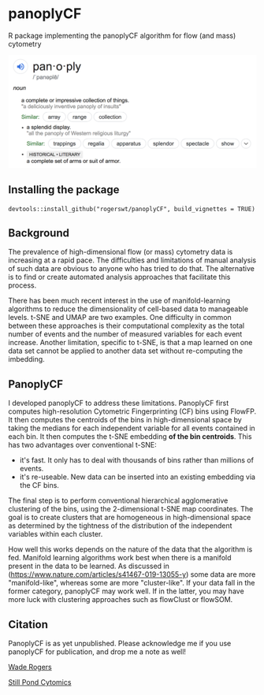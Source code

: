 # panoplyCF
R package implementing the panoplyCF algorithm for flow (and mass) cytometry

![](panoply_definition.png)

## Installing the package
```
devtools::install_github("rogerswt/panoplyCF", build_vignettes = TRUE)
```

## Background

The prevalence of high-dimensional flow (or mass) cytometry data is increasing at a rapid pace.
The difficulties and limitations of manual analysis of such data are obvious to anyone who has
tried to do that.  The alternative is to find or create automated analysis approaches that
facilitate this process.

There has been much recent interest in the use of manifold-learning algorithms to reduce the
dimensionality of cell-based data to manageable levels.  t-SNE and UMAP are two examples.
One difficulty in common between these approaches is their computational complexity
as the total number of events and the number of measured variables for each event increase.
Another limitation, specific to t-SNE, is that a map learned on one data set cannot
be applied to another data set without re-computing the imbedding.

## PanoplyCF
I developed panoplyCF to address these limitations.  PanoplyCF first computes high-resolution 
Cytometric Fingerprinting (CF) bins using FlowFP.  It then computes the centroids of the bins
in high-dimensional space by taking the medians for each independent variable for all
events contained in each bin.  It then computes the t-SNE embedding **of the bin
centroids**.  This has two advantages over conventional t-SNE:

* it's fast.  It only has to deal with thousands of bins rather than millions of events.
* it's re-useable.  New data can be inserted into an existing embedding via the CF bins.

The final step is to perform conventional hierarchical agglomerative clustering of the
bins, using the 2-dimensional t-SNE map coordinates.  The goal is to create clusters
that are homogeneous in high-dimensional space as determined by the tightness of 
the distribution of the independent variables within each cluster.

How well this works depends on the nature of the data that the algorithm is fed. Manifold
learning algorithms work best when there is a manifold present in the data to be learned.
As discussed in (https://www.nature.com/articles/s41467-019-13055-y) some data are
more "manifold-like", whereas some are more "cluster-like".  If your data fall in the
former category, panoplyCF may work well.  If in the latter, you may have more luck
with clustering approaches such as flowClust or flowSOM.

## Citation
PanoplyCF is as yet unpublished.  Please acknowledge me if you use panoplyCF for publication,
and drop me a note as well!

[Wade Rogers](mailto:wade.rogers@spcytomics.com)

[Still Pond Cytomics](https://spcytomics.com)
